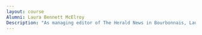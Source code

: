 ```yaml
---
layout: course
Alumni: Laura Bennett McElroy
Description: "As managing editor of The Herald News in Bourbonnais, Laura covers a variety of topics including City Council meetings, social and sporting events, and civic gatherings in surrounding communities. Laura also volunteers as a reading tutor for KCC's ALIVE Literacy program."
---
```

